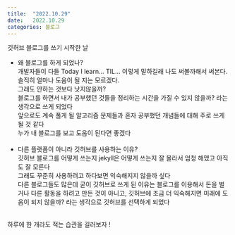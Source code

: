 ```yaml
---
title:  "2022.10.29"
date:   2022.10.29
categories: 블로그
---
```



깃허브 블로그를 쓰기 시작한 날 


- 왜 블로그를 하게 되었나?  
개발자들이 다들 Today I learn... TIL... 이렇게 말하길래 나도 써볼까해서 써본다.    
솔직히 얼마나 도움이 될 지는 모르겠다.      
그래도 안하는 것보다 낫지않을까?        
블로그를 하면서 내가 공부했던 것들을 정리하는 시간을 가질 수 있지 않을까? 라는 생각으로 쓰게 되었다   
앞으로도 계속 풀게 될 알고리즘 문제들과 혼자 공부했던 개념들에 대해 주로 쓰게 될 것 같다    
누가 내 블로그를 보고 도움이 된다면 좋겠다<br/><br/>
- 다른 플랫폼이 아니라 깃허브를 사용하는 이유?      
깃허브 블로그를 어떻게 쓰는지 jekyll은 어떻게 쓰는지 잘 몰라서 엄청 해맸고 아직도 잘 모른다     
그래도 꾸준히 사용하려고 하다보면 익숙해지지 않을까 싶다    
다른 블로그들도 많은데 굳이 깃허브로 쓰게 된 이유는 블로그를 이용해서 돈을 벌거나 다른 활동을 하려고
만든 것이 아니고, 깃허브에 조금 더 익숙해지면 미래에 도움이 되지 않을까? 라는 생각으로 깃허브를 선택하게 되었다<br/><br/>

하루에 한 개라도 적는 습관을 길러보자 !



